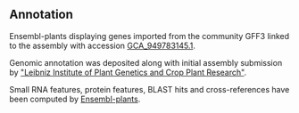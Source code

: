 **Annotation**
----------

Ensembl-plants displaying genes imported from the community GFF3 linked to the assembly with accession [GCA\_949783145.1](http://www.ebi.ac.uk/ena/data/view/GCA_949783145.1).

Genomic annotation was deposited along with initial assembly submission by ["Leibniz Institute of Plant Genetics and Crop Plant Research"](https://www.ipk-gatersleben.de/en/).

Small RNA features, protein features, BLAST hits and cross-references have been
computed by [Ensembl-plants](https://plants.ensembl.org/info/genome/annotation/index.html).
